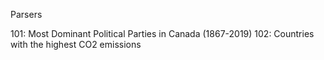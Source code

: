 Parsers

101: Most Dominant Political Parties in Canada (1867-2019)
102: Countries with the highest CO2 emissions 
